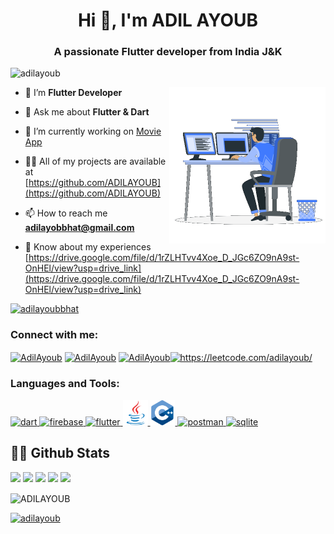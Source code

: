 
<h1 align="center">Hi 👋, I'm ADIL AYOUB </h1>
<h3 align="center">A passionate Flutter developer from India J&K </h3>

<p align="left"> <img src="https://komarev.com/ghpvc/?username=adilayoub&label=Profile%20views&color=0e75b6&style=flat" alt="adilayoub" /> </p>
<img src="https://github.com/0xAbdulKhalid/0xAbdulKhalid/raw/main/assets/mdImages/Right_Side.gif" style="visibility:visible;max-width:100%;" width="250px" align="right">

- 🌱 I’m **Flutter Developer**

- 💬 Ask me about **Flutter & Dart**
  
- 🔭 I’m currently working on [Movie App](https://github.com/ADILAYOUB/100_flutter_challange)

- 👨‍💻 All of my projects are available at [https://github.com/ADILAYOUB](https://github.com/ADILAYOUB)

- 📫 How to reach me **adilayobbhat@gmail.com**

- 📄 Know about my experiences [https://drive.google.com/file/d/1rZLHTvv4Xoe_D_JGc6ZO9nA9st-OnHEl/view?usp=drive_link](https://drive.google.com/file/d/1rZLHTvv4Xoe_D_JGc6ZO9nA9st-OnHEl/view?usp=drive_link)

<p align="left"> <a href="https://twitter.com/adilayoubbhat" target="blank"><img src="https://img.shields.io/twitter/follow/adilayoubbhat?logo=twitter&style=for-the-badge" alt="adilayoubbhat" /></a> </p>

<h3 align="left">Connect with me:</h3>
<p align="left">
<a href="https://www.linkedin.com/in/adilayoubbhat/" target="blank"><img align="center" src="https://raw.githubusercontent.com/rahuldkjain/github-profile-readme-generator/master/src/images/icons/Social/linked-in-alt.svg" alt="AdilAyoub" height="30" width="40" /></a>
<a href="https://www.instagram.com/bhat_adil_ayoub/" target="blank"><img align="center" src="https://raw.githubusercontent.com/rahuldkjain/github-profile-readme-generator/master/src/images/icons/Social/instagram.svg" alt="AdilAyoub" height="30" width="40" /></a>
  <a href="https://www.facebook.com/adilayoubbhat/" target="blank"><img align="center" src="https://raw.githubusercontent.com/rahuldkjain/github-profile-readme-generator/master/src/images/icons/Social/facebook.svg" alt="AdilAyoub" height="30" width="40" /></a><a href="https://leetcode.com/adilayoub/" target="blank"><img align="center" src="https://raw.githubusercontent.com/rahuldkjain/github-profile-readme-generator/master/src/images/icons/Social/leet-code.svg" alt="https://leetcode.com/adilayoub/" height="30" width="40" /></a>
</p>

<h3 align="left">Languages and Tools:</h3>
<a href="https://dart.dev" target="_blank" rel="noreferrer"> <img src="https://www.vectorlogo.zone/logos/dartlang/dartlang-icon.svg" alt="dart" width="40" height="40"/> </a> <a href="https://firebase.google.com/" target="_blank" rel="noreferrer"> <img src="https://www.vectorlogo.zone/logos/firebase/firebase-icon.svg" alt="firebase" width="40" height="40"/> </a> <a href="https://flutter.dev" target="_blank" rel="noreferrer"> <img src="https://www.vectorlogo.zone/logos/flutterio/flutterio-icon.svg" alt="flutter" width="40" height="40"/> </a> <a href="https://www.java.com" target="_blank" rel="noreferrer"> <img src="https://raw.githubusercontent.com/devicons/devicon/master/icons/java/java-original.svg" alt="java" width="40" height="40"/> </a> <a href="https://cplusplus.com" target="_blank" rel="noreferrer"> <img src="https://raw.githubusercontent.com/devicons/devicon/master/icons/cplusplus/cplusplus-original.svg" alt="cplusplus" width="40" height="40"/> </a><a href="https://postman.com" target="_blank" rel="noreferrer"> <img src="https://www.vectorlogo.zone/logos/getpostman/getpostman-icon.svg" alt="postman" width="40" height="40"/> </a><a href="https://www.sqlite.org/" target="_blank" rel="noreferrer"> <img src="https://www.vectorlogo.zone/logos/sqlite/sqlite-icon.svg" alt="sqlite" width="40" height="40"/> </a> 
</p>

## 👨‍💻 Github Stats
![](http://github-profile-summary-cards.vercel.app/api/cards/profile-details?username=ADILAYOUB&theme=city_lights)
![](http://github-profile-summary-cards.vercel.app/api/cards/repos-per-language?username=ADILAYOUB&theme=city_lights)
![](http://github-profile-summary-cards.vercel.app/api/cards/most-commit-language?username=ADILAYOUB&theme=city_lights) 
![](http://github-profile-summary-cards.vercel.app/api/cards/stats?username=ADILAYOUB&theme=city_lights) 
![](http://github-profile-summary-cards.vercel.app/api/cards/productive-time?username=ADILAYOUB&theme=city_lights&utcOffset=3) 

<p><img align="center" src="https://github-readme-streak-stats.herokuapp.com/?user=ADILAYOUB&" alt="ADILAYOUB" /></p>
<p align="left"> <a href="https://github.com/ryo-ma/github-profile-trophy"><img src="https://github-profile-trophy.vercel.app/?username=ADILAYOUB" alt="adilayoub" /></a> </p>
